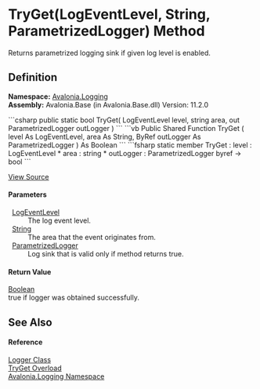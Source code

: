 # TryGet(LogEventLevel, String, ParametrizedLogger) Method


Returns parametrized logging sink if given log level is enabled.



## Definition
**Namespace:** <a href="N_Avalonia_Logging">Avalonia.Logging</a>  
**Assembly:** Avalonia.Base (in Avalonia.Base.dll) Version: 11.2.0

<Tabs groupId="api-code-preview">
<TabItem value="csharp" label="C#">
```csharp
public static bool TryGet(
	LogEventLevel level,
	string area,
	out ParametrizedLogger outLogger
)
```
</TabItem>
<TabItem value="vb" label="VB">
```vb
Public Shared Function TryGet ( 
	level As LogEventLevel,
	area As String,
	<OutAttribute> ByRef outLogger As ParametrizedLogger
) As Boolean
```
</TabItem>
<TabItem value="fsharp" label="F#">
```fsharp
static member TryGet : 
        level : LogEventLevel * 
        area : string * 
        outLogger : ParametrizedLogger byref -> bool 
```
</TabItem>
</Tabs>



<a href="https://github.com/AvaloniaUI/Avalonia/tree/master/src/Avalonia.Base/Logging/Logger.cs#L49" title="View the source code">View Source</a>



#### Parameters
<dl><dt>  <a href="T_Avalonia_Logging_LogEventLevel">LogEventLevel</a></dt><dd>The log event level.</dd><dt>  <a href="https://learn.microsoft.com/dotnet/api/system.string" target="_blank" rel="noopener noreferrer">String</a></dt><dd>The area that the event originates from.</dd><dt>  <a href="T_Avalonia_Logging_ParametrizedLogger">ParametrizedLogger</a></dt><dd>Log sink that is valid only if method returns true.</dd></dl>

#### Return Value
<a href="https://learn.microsoft.com/dotnet/api/system.boolean" target="_blank" rel="noopener noreferrer">Boolean</a>  
true if logger was obtained successfully.

## See Also


#### Reference
<a href="T_Avalonia_Logging_Logger">Logger Class</a>  
<a href="Overload_Avalonia_Logging_Logger_TryGet">TryGet Overload</a>  
<a href="N_Avalonia_Logging">Avalonia.Logging Namespace</a>  

